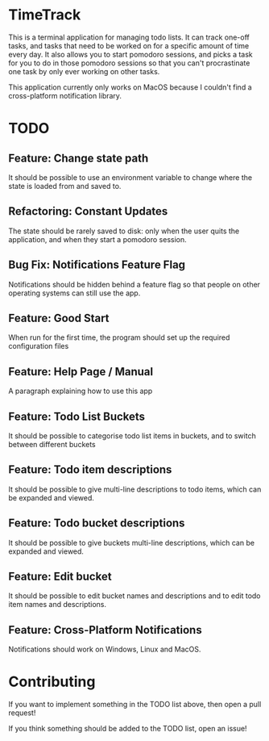 # TimeTrack

This is a terminal application for managing todo lists. It can track one-off tasks, and tasks that need to be worked on for a specific amount of time every day. It also allows you to start pomodoro sessions,
and picks a task for you to do in those pomodoro sessions so that you can't procrastinate one task by only ever working on other tasks.

This application currently only works on MacOS because I couldn't find a cross-platform notification library.

# TODO

## Feature: Change state path

It should be possible to use an environment variable to change where the state is loaded from and saved to.

## Refactoring: Constant Updates

The state should be rarely saved to disk: only when the user quits the application, and when they start a pomodoro session.

## Bug Fix: Notifications Feature Flag

Notifications should be hidden behind a feature flag so that people on other operating systems can still use the app.

## Feature: Good Start

When run for the first time, the program should set up the required configuration files 

## Feature: Help Page / Manual

A paragraph explaining how to use this app

## Feature: Todo List Buckets

It should be possible to categorise todo list items in buckets, and to switch between different buckets

## Feature: Todo item descriptions

It should be possible to give multi-line descriptions to todo items, which can be expanded and viewed.

## Feature: Todo bucket descriptions

It should be possible to give buckets multi-line descriptions, which can be expanded and viewed.

## Feature: Edit bucket

It should be possible to edit bucket names and descriptions and to edit todo item names and descriptions.

## Feature: Cross-Platform Notifications

Notifications should work on Windows, Linux and MacOS.

# Contributing

If you want to implement something in the TODO list above, then open a pull request!

If you think something should be added to the TODO list, open an issue!
